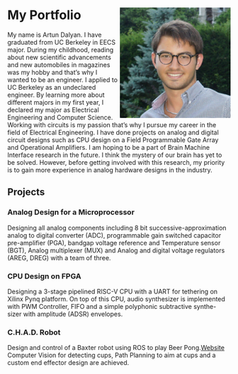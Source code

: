 

# My Portfolio                                                        <img align = "right" src= "Bio-Photo.jpeg" width = "250" height= "250">

My name is Artun Dalyan. I have graduated from UC Berkeley in EECS major. During my childhood, reading about new scientific advancements and new automobiles in magazines was my hobby and that’s why I wanted to be an engineer. I applied to UC Berkeley as an undeclared engineer. By learning more about different majors in my first year, I declared my major as Electrical Engineering and Computer Science. Working with circuits is my passion that’s why I pursue my career in the field of Electrical Engineering. I have done projects on analog and digital circuit designs such as CPU design on a Field Programmable Gate Array and Operational Amplifiers. I am hoping to be a part of Brain Machine Interface research in the future. I think the mystery of our brain has yet to be solved. However, before getting involved with this research, my priority is to gain more experience in analog hardware designs in the industry.




## Projects

### Analog Design for a Microprocessor
Designing all analog components including 8 bit successive-approximation analog to digital converter (ADC), programmable gain switched capacitor pre-amplifier (PGA), bandgap voltage reference and Temperature sensor (BGT), Analog multiplexer (MUX) and Analog and digital voltage regulators (AREG, DREG) with a team of three.

### CPU Design on FPGA
Designing a 3-stage pipelined RISC-V CPU with a UART for tethering on Xilinx Pynq platform. On top of this CPU, audio synthesizer is implemented with PWM Controller, FIFO and a simple polyphonic subtractive synthe- sizer with amplitude (ADSR) envelopes.

### C.H.A.D. Robot
Design and control of a Baxter robot using ROS to play Beer Pong.[Website](https://chad-bot.github.io/Beer-Pong) 
Computer Vision for detecting cups, Path Planning to aim at cups and a custom end effector design are achieved.



